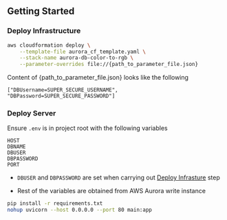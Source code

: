 ## Getting Started

### Deploy Infrastructure

```bash
aws cloudformation deploy \
    --template-file aurora_cf_template.yaml \
    --stack-name aurora-db-color-to-rgb \
    --parameter-overrides file://{path_to_parameter_file.json}
```

Content of {path_to_parameter_file.json} looks like the following

```
["DBUsername=SUPER_SECURE_USERNAME", "DBPassword=SUPER_SECURE_PASSWORD"]
```

### Deploy Server

Ensure `.env` is in project root with the following variables

```
HOST
DBNAME
DBUSER
DBPASSWORD
PORT
```

- `DBUSER` and `DBPASSWORD` are set when carrying out [Deploy Infrasture](#deploy-infrastructure) step

- Rest of the variables are obtained from AWS Aurora write instance

```bash
pip install -r requirements.txt
nohup uvicorn --host 0.0.0.0 --port 80 main:app
```
